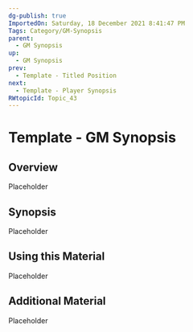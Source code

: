 ```yaml
---
dg-publish: true
ImportedOn: Saturday, 18 December 2021 8:41:47 PM
Tags: Category/GM-Synopsis
parent:
  - GM Synopsis
up:
  - GM Synopsis
prev:
  - Template - Titled Position
next:
  - Template - Player Synopsis
RWtopicId: Topic_43
---
```

# Template - GM Synopsis
## Overview
Placeholder

## Synopsis
Placeholder

## Using this Material
Placeholder

## Additional Material
Placeholder

